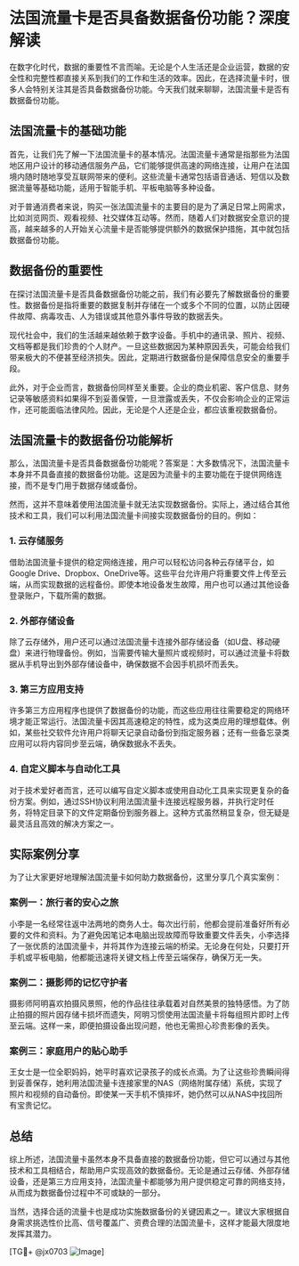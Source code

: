 # 法国流量卡是否具备数据备份功能？深度解读

在数字化时代，数据的重要性不言而喻。无论是个人生活还是企业运营，数据的安全性和完整性都直接关系到我们的工作和生活的效率。因此，在选择流量卡时，很多人会特别关注其是否具备数据备份功能。今天我们就来聊聊，法国流量卡是否有数据备份功能。

## 法国流量卡的基础功能

首先，让我们先了解一下法国流量卡的基本情况。法国流量卡通常是指那些为法国地区用户设计的移动通信服务产品，它们能够提供高速的网络连接，让用户在法国境内随时随地享受互联网带来的便利。这些流量卡通常包括语音通话、短信以及数据流量等基础功能，适用于智能手机、平板电脑等多种设备。

对于普通消费者来说，购买一张法国流量卡的主要目的是为了满足日常上网需求，比如浏览网页、观看视频、社交媒体互动等。然而，随着人们对数据安全意识的提高，越来越多的人开始关心流量卡是否能够提供额外的数据保护措施，其中就包括数据备份功能。

## 数据备份的重要性

在探讨法国流量卡是否具备数据备份功能之前，我们有必要先了解数据备份的重要性。数据备份是指将重要的数据复制并存储在一个或多个不同的位置，以防止因硬件故障、病毒攻击、人为错误或其他意外事件导致的数据丢失。

现代社会中，我们的生活越来越依赖于数字设备。手机中的通讯录、照片、视频、文档等都是我们珍贵的个人财产。一旦这些数据因为某种原因丢失，可能会给我们带来极大的不便甚至经济损失。因此，定期进行数据备份是保障信息安全的重要手段。

此外，对于企业而言，数据备份同样至关重要。企业的商业机密、客户信息、财务记录等敏感资料如果得不到妥善保管，一旦泄露或丢失，不仅会影响企业的正常运作，还可能面临法律风险。因此，无论是个人还是企业，都应该重视数据备份。

## 法国流量卡的数据备份功能解析

那么，法国流量卡是否具备数据备份功能呢？答案是：大多数情况下，法国流量卡本身并不具备直接的数据备份功能。这是因为流量卡的主要功能在于提供网络连接，而不是专门用于数据存储或备份。

然而，这并不意味着使用法国流量卡就无法实现数据备份。实际上，通过结合其他技术和工具，我们可以利用法国流量卡间接实现数据备份的目的。例如：

### 1. 云存储服务

借助法国流量卡提供的稳定网络连接，用户可以轻松访问各种云存储平台，如Google Drive、Dropbox、OneDrive等。这些平台允许用户将重要文件上传至云端，从而实现数据的远程备份。即使本地设备发生故障，用户也可以通过其他设备登录账户，下载所需的数据。

### 2. 外部存储设备

除了云存储外，用户还可以通过法国流量卡连接外部存储设备（如U盘、移动硬盘）来进行物理备份。例如，当需要传输大量照片或视频时，可以通过流量卡将数据从手机导出到外部存储设备中，确保数据不会因手机损坏而丢失。

### 3. 第三方应用支持

许多第三方应用程序也提供了数据备份的功能，而这些应用往往需要稳定的网络环境才能正常运行。法国流量卡因其高速稳定的特性，成为这类应用的理想载体。例如，某些社交软件允许用户将聊天记录自动备份到指定服务器；还有一些备忘录类应用可以将内容同步至云端，确保数据永不丢失。

### 4. 自定义脚本与自动化工具

对于技术爱好者而言，还可以编写自定义脚本或使用自动化工具来实现更复杂的备份方案。例如，通过SSH协议利用法国流量卡连接远程服务器，并执行定时任务，将特定目录下的文件定期备份到服务器上。这种方式虽然稍显复杂，但无疑是最灵活且高效的解决方案之一。

## 实际案例分享

为了让大家更好地理解法国流量卡如何助力数据备份，这里分享几个真实案例：

### 案例一：旅行者的安心之旅

小李是一名经常往返中法两地的商务人士。每次出行前，他都会提前准备好所有必要的文件和资料。为了避免因笔记本电脑出现故障而导致重要文件丢失，小李选择了一张优质的法国流量卡，并将其作为连接云端的桥梁。无论身在何处，只要打开手机或平板电脑，他都能迅速将关键文档上传至云端保存，确保万无一失。

### 案例二：摄影师的记忆守护者

摄影师阿明喜欢拍摄风景照，他的作品往往承载着对自然美景的独特感悟。为了防止拍摄的照片因存储卡损坏而遗失，阿明习惯使用法国流量卡将每组照片即时上传至云端。这样一来，即便拍摄设备出现问题，他也无需担心珍贵影像的丢失。

### 案例三：家庭用户的贴心助手

王女士是一位全职妈妈，她平时喜欢记录孩子的成长点滴。为了让这些珍贵瞬间得到妥善保存，她利用法国流量卡连接家里的NAS（网络附属存储）系统，实现了照片和视频的自动备份。即使某一天手机不慎摔坏，她仍然可以从NAS中找回所有宝贵记忆。

## 总结

综上所述，法国流量卡虽然本身不具备直接的数据备份功能，但它可以通过与其他技术和工具相结合，帮助用户实现高效的数据备份。无论是通过云存储、外部存储设备，还是第三方应用支持，法国流量卡都能够为用户提供稳定可靠的网络支持，从而成为数据备份过程中不可或缺的一部分。

当然，选择合适的流量卡也是成功实施数据备份的关键因素之一。建议大家根据自身需求挑选性价比高、信号覆盖广、资费合理的法国流量卡，这样才能最大限度地发挥其潜力。

[TG💪+ @jx0703 ![Image](https://github.com/user-attachments/assets/dbca1d08-cadb-493c-b0ec-ad6f7a83f270)]